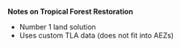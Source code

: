 **Notes on Tropical Forest Restoration**

* Number 1 land solution
* Uses custom TLA data (does not fit into AEZs)